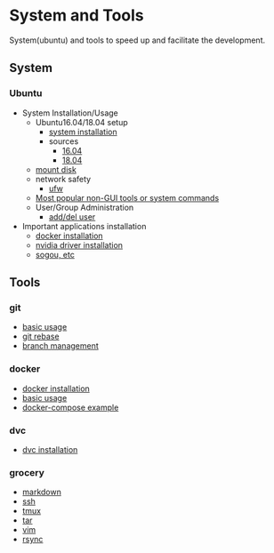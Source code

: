 # System and Tools
System(ubuntu) and tools to speed up and facilitate the development.

## System

### Ubuntu
- System Installation/Usage
    - Ubuntu16.04/18.04 setup
        - [system installation](./docs/system/ubuntu/system_install.md)
        - sources
            - [16.04](./docs/system/ubuntu/sources.list1604)
            - [18.04](./docs/system/ubuntu/sources.list1804)
    - [mount disk](./docs/system/ubuntu/mount.md)
    - network safety
        - [ufw](./docs/system/ubuntu/ufw.md)
    - [Most popular non-GUI tools or system commands](./docs/system/ubuntu/non-gui-cmds.md) 
    - User/Group Administration
        - [add/del user](./docs/system/ubuntu/priviledge.md)
- Important applications installation
    - [docker installation](./bash/docker_install.sh)
    - [nvidia driver installation](./docs/system/ubuntu/nvidia_driver_install.md)
    - [sogou, etc](./docs/system/ubuntu/software_install.md)
## Tools

### git
- [basic usage](./docs/git/basics.md)
- [git rebase](./docs/git/rebase.md)
- [branch management](./docs/git/branch.md)

### docker
- [docker installation](./docs/docker/install.md)
- [basic usage](./docs/docker/basics.md)
- [docker-compose example](./docs/docker/docker-compose.md)

### dvc
- [dvc installation](./docs/dvc/install.md)

### grocery
- [markdown](./docs/grocery/markdown.md)
- [ssh](./docs/grocery/ssh.md)
- [tmux](./docs/grocery/tmux.md)
- [tar](./docs/grocery/tar.md)
- [vim](./docs/grocery/vim.md)
- [rsync](./docs/grocery/rsync.md)


